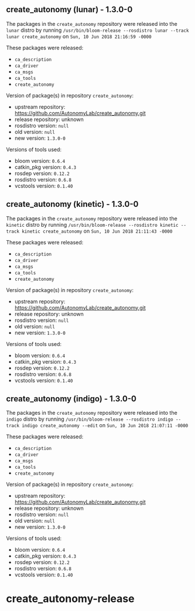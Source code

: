 ## create_autonomy (lunar) - 1.3.0-0

The packages in the `create_autonomy` repository were released into the `lunar` distro by running `/usr/bin/bloom-release --rosdistro lunar --track lunar create_autonomy` on `Sun, 10 Jun 2018 21:16:59 -0000`

These packages were released:
- `ca_description`
- `ca_driver`
- `ca_msgs`
- `ca_tools`
- `create_autonomy`

Version of package(s) in repository `create_autonomy`:

- upstream repository: https://github.com/AutonomyLab/create_autonomy.git
- release repository: unknown
- rosdistro version: `null`
- old version: `null`
- new version: `1.3.0-0`

Versions of tools used:

- bloom version: `0.6.4`
- catkin_pkg version: `0.4.3`
- rosdep version: `0.12.2`
- rosdistro version: `0.6.8`
- vcstools version: `0.1.40`


## create_autonomy (kinetic) - 1.3.0-0

The packages in the `create_autonomy` repository were released into the `kinetic` distro by running `/usr/bin/bloom-release --rosdistro kinetic --track kinetic create_autonomy` on `Sun, 10 Jun 2018 21:11:43 -0000`

These packages were released:
- `ca_description`
- `ca_driver`
- `ca_msgs`
- `ca_tools`
- `create_autonomy`

Version of package(s) in repository `create_autonomy`:

- upstream repository: https://github.com/AutonomyLab/create_autonomy.git
- release repository: unknown
- rosdistro version: `null`
- old version: `null`
- new version: `1.3.0-0`

Versions of tools used:

- bloom version: `0.6.4`
- catkin_pkg version: `0.4.3`
- rosdep version: `0.12.2`
- rosdistro version: `0.6.8`
- vcstools version: `0.1.40`


## create_autonomy (indigo) - 1.3.0-0

The packages in the `create_autonomy` repository were released into the `indigo` distro by running `/usr/bin/bloom-release --rosdistro indigo --track indigo create_autonomy --edit` on `Sun, 10 Jun 2018 21:07:11 -0000`

These packages were released:
- `ca_description`
- `ca_driver`
- `ca_msgs`
- `ca_tools`
- `create_autonomy`

Version of package(s) in repository `create_autonomy`:

- upstream repository: https://github.com/AutonomyLab/create_autonomy.git
- release repository: unknown
- rosdistro version: `null`
- old version: `null`
- new version: `1.3.0-0`

Versions of tools used:

- bloom version: `0.6.4`
- catkin_pkg version: `0.4.3`
- rosdep version: `0.12.2`
- rosdistro version: `0.6.8`
- vcstools version: `0.1.40`


# create_autonomy-release